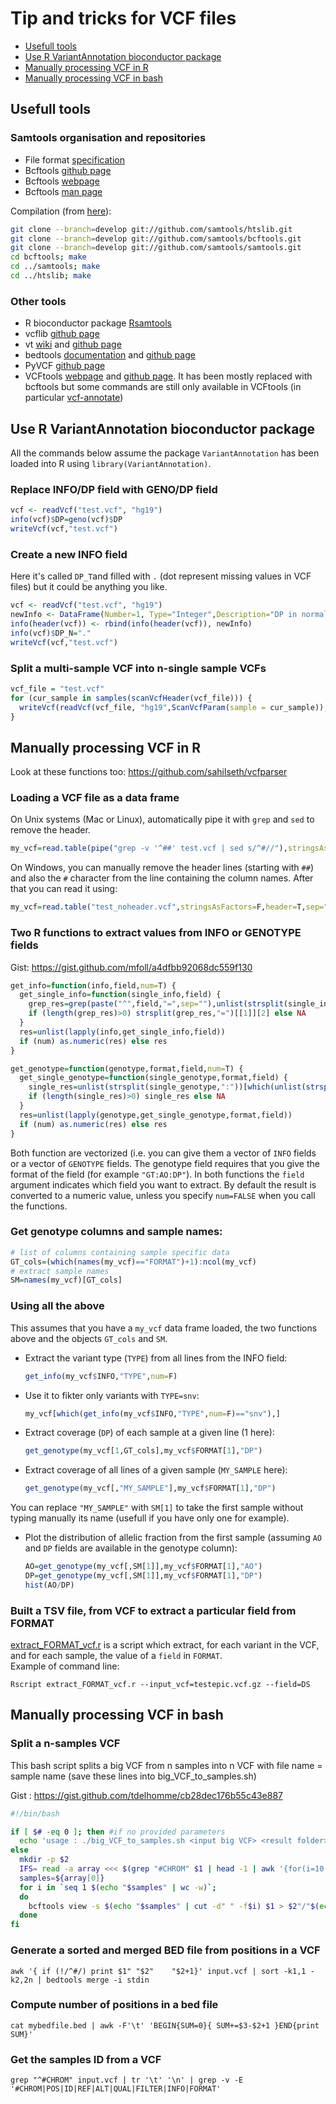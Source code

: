# Tip and tricks for VCF files

- [Usefull tools](https://github.com/IARC-bioinfo/VCF-tricks#usefull-tools)
- [Use R VariantAnnotation bioconductor package](https://github.com/IARC-bioinfo/VCF-tricks#use-r-variantannotation-bioconductor-package)
- [Manually processing VCF in R](https://github.com/IARC-bioinfo/VCF-tricks#manually-processing-vcf-in-r)
- [Manually processing VCF in bash](https://github.com/IARC-bioinfo/VCF-tricks#manually-processing-vcf-in-bash)

## Usefull tools
### Samtools organisation and repositories
- File format [specification](http://samtools.github.io/hts-specs/)
- Bcftools [github page](https://github.com/samtools/bcftools)
- Bcftools [webpage](http://samtools.github.io/bcftools/)
- Bcftools [man page](http://samtools.github.io/bcftools/bcftools.html)

Compilation (from [here](http://samtools.github.io/bcftools/)):
```bash
git clone --branch=develop git://github.com/samtools/htslib.git
git clone --branch=develop git://github.com/samtools/bcftools.git
git clone --branch=develop git://github.com/samtools/samtools.git
cd bcftools; make
cd ../samtools; make
cd ../htslib; make
```

### Other tools
- R bioconductor package [Rsamtools](http://bioconductor.org/packages/release/bioc/html/Rsamtools.html)
- vcflib [github page](https://github.com/ekg/vcflib)
- vt [wiki](http://genome.sph.umich.edu/wiki/Vt) and [github page](https://github.com/atks/vt)
- bedtools [documentation](http://bedtools.readthedocs.org) and [github page](https://github.com/arq5x/bedtools2)
- PyVCF [github page](https://github.com/jamescasbon/PyVCF)
- VCFtools [webpage](https://vcftools.github.io/) and [github page](https://github.com/vcftools/vcftools). It has been mostly replaced with bcftools but some commands are still only available in VCFtools (in particular [vcf-annotate](https://vcftools.github.io/perl_module.html#vcf-annotate))

## Use R VariantAnnotation bioconductor package

All the commands below assume the package `VariantAnnotation` has been loaded into R using `library(VariantAnnotation)`.

### Replace INFO/DP field with GENO/DP field
```R
vcf <- readVcf("test.vcf", "hg19")
info(vcf)$DP=geno(vcf)$DP
writeVcf(vcf,"test.vcf")
```

### Create a new INFO field

Here it's called `DP_T`and filled with `.` (dot represent missing values in VCF files) but it could be anything you like.
```R
vcf <- readVcf("test.vcf", "hg19")
newInfo <- DataFrame(Number=1, Type="Integer",Description="DP in normal",row.names="DP_N")
info(header(vcf)) <- rbind(info(header(vcf)), newInfo)
info(vcf)$DP_N="."
writeVcf(vcf,"test.vcf")
```

### Split a multi-sample VCF into n-single sample VCFs
```R
vcf_file = "test.vcf"
for (cur_sample in samples(scanVcfHeader(vcf_file))) {
  writeVcf(readVcf(vcf_file, "hg19",ScanVcfParam(sample = cur_sample)),paste(cur_sample,".vcf",sep = ""))
}
```

## Manually processing VCF in R

Look at these functions too: https://github.com/sahilseth/vcfparser

### Loading a VCF file as a data frame
On Unix systems (Mac or Linux), automatically pipe it with `grep` and `sed` to remove the header.
```R
my_vcf=read.table(pipe("grep -v '^##' test.vcf | sed s/^#//"),stringsAsFactors=F,header=T,sep="\t")
```
On Windows, you can manually remove the header lines (starting with `##`) and also the `#` character from the line containing the column names. After that you can read it using:
```R
my_vcf=read.table("test_noheader.vcf",stringsAsFactors=F,header=T,sep="\t")
```

### Two R functions to extract values from INFO or GENOTYPE fields

Gist: https://gist.github.com/mfoll/a4dfbb92068dc559f130
```R
get_info=function(info,field,num=T) {
  get_single_info=function(single_info,field) {
    grep_res=grep(paste("^",field,"=",sep=""),unlist(strsplit(single_info,";")),value=T)
    if (length(grep_res)>0) strsplit(grep_res,"=")[[1]][2] else NA
  }
  res=unlist(lapply(info,get_single_info,field))
  if (num) as.numeric(res) else res
}

get_genotype=function(genotype,format,field,num=T) {
  get_single_genotype=function(single_genotype,format,field) {
    single_res=unlist(strsplit(single_genotype,":"))[which(unlist(strsplit(format,":"))==field)]
    if (length(single_res)>0) single_res else NA
  }
  res=unlist(lapply(genotype,get_single_genotype,format,field))
  if (num) as.numeric(res) else res
}
```

Both function are vectorized (i.e. you can give them a vector of `INFO` fields or a vector of `GENOTYPE` fields. The genotype field requires that you give the format of the field (for example `"GT:AO:DP"`). In both functions the `field` argument indicates which field you want to extract. By default the result is converted to a numeric value, unless you specify `num=FALSE` when you call the functions.

### Get genotype columns and sample names:
```R
# list of columns containing sample specific data
GT_cols=(which(names(my_vcf)=="FORMAT")+1):ncol(my_vcf)
# extract sample names
SM=names(my_vcf)[GT_cols]
```

### Using all the above
This assumes that you have a `my_vcf` data frame loaded, the two functions above and the objects `GT_cols` and `SM`.

- Extract the variant type (`TYPE`) from all lines from the INFO field:

  ```R
  get_info(my_vcf$INFO,"TYPE",num=F)
  ```
- Use it to fikter only variants with `TYPE=snv`:

  ```R
  my_vcf[which(get_info(my_vcf$INFO,"TYPE",num=F)=="snv"),]
  ```
- Extract coverage (`DP`) of each sample at a given line (1 here):

  ```R
  get_genotype(my_vcf[1,GT_cols],my_vcf$FORMAT[1],"DP")
  ```

- Extract coverage of all lines of a given sample (`MY_SAMPLE` here):

  ```R
  get_genotype(my_vcf[,"MY_SAMPLE"],my_vcf$FORMAT[1],"DP")
  ```
You can replace `"MY_SAMPLE"` with `SM[1]` to take the first sample without typing manually its name (usefull if you have only one for example).

- Plot the distribution of allelic fraction from the first sample (assuming `AO` and `DP` fields are available in the genotype column):

  ```R
  AO=get_genotype(my_vcf[,SM[1]],my_vcf$FORMAT[1],"AO")
  DP=get_genotype(my_vcf[,SM[1]],my_vcf$FORMAT[1],"DP")
  hist(AO/DP)
  ```

### Built a TSV file, from VCF to extract a particular field from FORMAT

[extract_FORMAT_vcf.r](https://github.com/IARCbioinfo/VCF-tricks/blob/master/code/extract_FORMAT_vcf.r) is a script which extract, for each variant in the VCF, and for each sample, the value of a `field` in `FORMAT`.  
Example of command line:
```
Rscript extract_FORMAT_vcf.r --input_vcf=testepic.vcf.gz --field=DS
```


## Manually processing VCF in bash

### Split a n-samples VCF

This bash script splits a big VCF from n samples into n VCF with file name = sample name (save these lines into big_VCF_to_samples.sh)

Gist : https://gist.github.com/tdelhomme/cb28dec176b55c43e887
```bash
#!/bin/bash

if [ $# -eq 0 ]; then #if no provided parameters
  echo 'usage : ./big_VCF_to_samples.sh <input big VCF> <result folder>'
else
  mkdir -p $2
  IFS= read -a array <<< $(grep "#CHROM" $1 | head -1 | awk '{for(i=10;i<=NF;++i)print $i}')
  samples=${array[0]}
  for i in `seq 1 $(echo "$samples" | wc -w)`;
  do
    bcftools view -s $(echo "$samples" | cut -d" " -f$i) $1 > $2"/"$(echo "$samples" | cut -d" " -f$i).vcf
  done
fi
```

### Generate a sorted and merged BED file from positions in a VCF
```
awk '{ if (!/^#/) print $1"	"$2"	"$2+1}' input.vcf | sort -k1,1 -k2,2n | bedtools merge -i stdin
```

### Compute number of positions in a bed file
```
cat mybedfile.bed | awk -F'\t' 'BEGIN{SUM=0}{ SUM+=$3-$2+1 }END{print SUM}'
```

### Get the samples ID from a VCF
```
grep "^#CHROM" input.vcf | tr '\t' '\n' | grep -v -E '#CHROM|POS|ID|REF|ALT|QUAL|FILTER|INFO|FORMAT'
```
